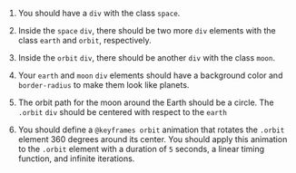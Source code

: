 1. You should have a `div` with the class `space`.

1. Inside the `space` `div`, there should be two more `div` elements with the class `earth` and `orbit`, respectively.

1. Inside the `orbit` `div`, there should be another `div` with the class `moon`.

1. Your `earth` and `moon` `div` elements should have a background color and `border-radius` to make them look like planets.

1. The orbit path for the moon around the Earth should be a circle. The `.orbit` `div` should be centered with respect to the `earth`

1. You should define a `@keyframes orbit` animation that rotates the `.orbit` element 360 degrees around its center. You should apply this animation to the `.orbit` element with a duration of `5` seconds, a linear timing function, and infinite iterations.
